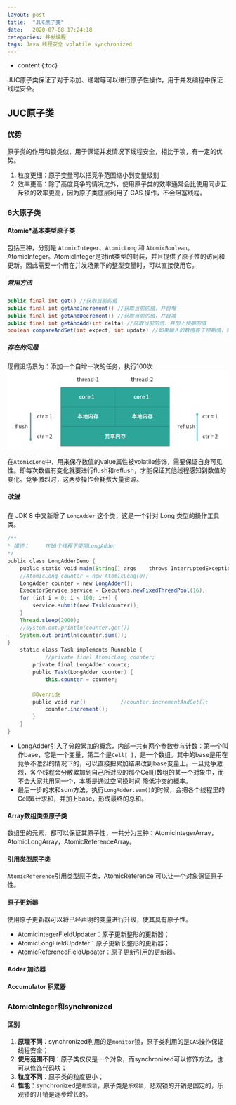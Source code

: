 ```yaml
---
layout: post
title:  "JUC原子类"
date:   2020-07-08 17:24:18
categories: 并发编程
tags: Java 线程安全 volatile synchronized
---
```


* content
{:toc}

JUC原子类保证了对于添加、递增等可以进行原子性操作，用于并发编程中保证线程安全。





## JUC原子类

### 优势
原子类的作用和锁类似，用于保证并发情况下线程安全，相比于锁，有一定的优势。

1. 粒度更细：原子变量可以把竞争范围缩小到变量级别
2. 效率更高：除了高度竞争的情况之外，使用原子类的效率通常会比使用同步互斥锁的效率更高，因为原子类底层利用了 CAS 操作，不会阻塞线程。

### 6大原子类
#### Atomic*基本类型原子类
包括三种，分别是 `AtomicInteger`、`AtomicLong` 和 `AtomicBoolean`。AtomicInteger。AtomicInteger是对int类型的封装，并且提供了原子性的访问和更新。因此需要一个用在并发场景下的整型变量时，可以直接使用它。

##### 常用方法
```java
public final int get() //获取当前的值
public final int getAndIncrement() //获取当前的值，并自增
public final int getAndDecrement() //获取当前的值，并自减
public final int getAndAdd(int delta) //获取当前的值，并加上预期的值
boolean compareAndSet(int expect, int update) //如果输入的数值等于预期值，则以原子方式将该值更新为输入值（update）
```

##### 存在的问题
现假设场景为：添加一个自增一次的任务，执行100次
![](/images/juc.png)

在`AtomicLong`中，用来保存数值的value属性被volatile修饰，需要保证自身可见性。即每次数值有变化就要进行flush和reflush，才能保证其他线程感知到数值的变化。竞争激烈时，这两步操作会耗费大量资源。

##### 改进
在 JDK 8 中又新增了 `LongAdder` 这个类，这是一个针对 Long 类型的操作工具类。

```java
/**
* 描述：     在16个线程下使用LongAdder
*/
public class LongAdderDemo { 
	public static void main(String[] args	 throws InterruptedException {
	//AtomicLong counter = new AtomicLong(0);		
	LongAdder counter = new LongAdder();	
	ExecutorService service = Executors.newFixedThreadPool(16);
	for (int i = 0; i < 100; i++) {
		service.submit(new Task(counter));
	}
	Thread.sleep(2000);
	//System.out.println(counter.get())
	System.out.println(counter.sum());
}
	static class Task implements Runnable {
	 		//private final AtomicLong counter;
		private final LongAdder counte;	
		public Task(LongAdder counter) {
			this.counter = counter;
		
		@Override
		public void run()			//counter.incrementAndGet();
		    counter.increment();
		}
	}
}

```
- LongAdder引入了分段累加的概念，内部一共有两个参数参与计数：第一个叫作base，它是一个变量，第二个是`Cell[ ]`，是一个数组。其中的base是用在竞争不激烈的情况下的，可以直接把累加结果改到base变量上。一旦竞争激烈，各个线程会分散累加到自己所对应的那个Cell[]数组的某一个对象中，而不会大家共用同一个，本质是通过空间换时间
降低冲突的概率。
- 最后一步的求和sum方法，执行`LongAdder.sum()`的时候，会把各个线程里的Cell累计求和，并加上base，形成最终的总和。

#### Array数组类型原子类
数组里的元素，都可以保证其原子性，一共分为三种：AtomicIntegerArray，AtomicLongArray，AtomicReferenceArray。

#### 引用类型原子类
`AtomicReference`引用类型原子类，AtomicReference 可以让一个对象保证原子性。

#### 原子更新器
使用原子更新器可以将已经声明的变量进行升级，使其具有原子性。
- AtomicIntegerFieldUpdater：原子更新整形的更新器；
- AtomicLongFieldUpdater：原子更新长整形的更新器；
- AtomicReferenceFieldUpdater：原子更新引用的更新器。

#### Adder 加法器
#### Accumulator 积累器

### AtomicInteger和synchronized
#### 区别
1. **原理不同**：synchronized利用的是`monitor`锁，原子类利用的是`CAS`操作保证线程安全；
2. **使用范围不同**：原子类仅仅是一个对象，而synchronized可以修饰方法，也可以修饰代码块；
3. **粒度不同**：原子类的粒度更小；
4. **性能**：synchronized是`悲观锁`，原子类是`乐观锁`，悲观锁的开销是固定的，乐观锁的开销是逐步增长的。

